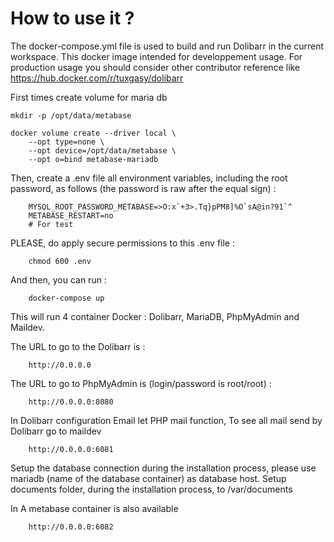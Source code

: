 # How to use it ?

The docker-compose.yml file is used to build and run Dolibarr in the current workspace.
This docker image intended for developpement usage.
For production usage you should consider other contributor reference like https://hub.docker.com/r/tuxgasy/dolibarr 

First times create volume for maria db

    mkdir -p /opt/data/metabase
    
    docker volume create --driver local \
        --opt type=none \
        --opt device=/opt/data/metabase \
        --opt o=bind metabase-mariadb

Then, create a .env file all environment variables, including the root password, as follows (the password is raw after the equal sign) :

        MYSQL_ROOT_PASSWORD_METABASE=>O:x`+3>.Tq}pPM8]%O`sA@in?91`^
        METABASE_RESTART=no
        # For test 
        

PLEASE, do apply secure permissions to this .env file :

        chmod 600 .env

And then, you can run :

        docker-compose up

This will run 4 container Docker : Dolibarr, MariaDB, PhpMyAdmin and Maildev.

The URL to go to the Dolibarr is :

        http://0.0.0.0

The URL to go to PhpMyAdmin is (login/password is root/root) :

        http://0.0.0.0:8080

In Dolibarr configuration Email let PHP mail function, To see all mail send by Dolibarr go to maildev

        http://0.0.0.0:6081

Setup the database connection during the installation process, please use mariadb (name of the database container) as database host.
Setup documents folder, during the installation process, to /var/documents

In A metabase container is also available

        http://0.0.0.0:6082